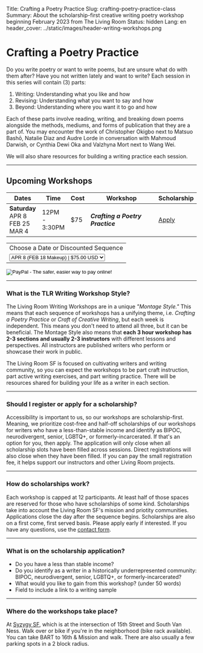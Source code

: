 Title: Crafting a Poetry Practice
Slug: crafting-poetry-practice-class
Summary: About the scholarship-first creative writing poetry workshop beginning February 2023 from The Living Room 
Status: hidden
Lang: en
header_cover: ../static/images/header-writing-workshops.png

# Crafting a Poetry Practice

Do you write poetry or want to write poems, but are unsure what do with them after? Have you not written lately and want to write? Each session in this series will contain (3) parts: 

1. Writing: Understanding what you like and how
2. Revising: Understanding what you want to say and how
3. Beyond: Understanding where you want it to go and how

Each of these parts involve reading, writing, and breaking down poems alongside the methods, mediums, and forms of publication that they are a part of. You may encounter the work of Christopher Okigbo next to Matsuo Bashō, Natalie Diaz and Audre Lorde in conversation with Mahmoud Darwish, or Cynthia Dewi Oka and Valzhyna Mort next to Wang Wei.

We will also share resources for building a writing practice each session.

---

## Upcoming Workshops

| Dates | Time | Cost | Workshop | Scholarship |
| ---- | --- | --- | --- | --- |
| **Saturday** <br/> APR 8 <br/> FEB 25 <br/> MAR 4 | 12PM <br/> - <br/> 3:30PM | $75 | ***Crafting a Poetry Practice*** | [Apply](https://forms.gle/zHjTARKvoeqmKMq46) | 

<form action="https://www.paypal.com/cgi-bin/webscr" method="post" target="_top">
<input type="hidden" name="cmd" value="_s-xclick">
<input type="hidden" name="hosted_button_id" value="A95G3AR86MV7N">
<table>
<tr><td><input type="hidden" name="on0" value="Workshop Days">Choose a Date or Discounted Sequence</td></tr><tr><td><select name="os0">
	<option value="APR 8 (FEB 18 Makeup)">APR 8 (FEB 18 Makeup) | $75.00 USD</option>
	<option value="FEB 25">FEB 25 | $75.00 USD</option>
	<option value="MAR 4">MAR 4 | $75.00 USD</option>
	<option value="3 Workshop Sequence">3 Workshop Series | $200.00 USD</option>
</select> </td></tr>
</table>
<input type="hidden" name="currency_code" value="USD">
<input type="image" src="https://thelivingroomsf.com/static/images/register-button.png" border="0" name="submit" alt="PayPal - The safer, easier way to pay online!">
</form>

---

### What is the TLR Writing Workshop Style?

The Living Room Writing Workshops are in a unique *"Montage Style."* This means that each sequence of workshops has a unifying theme, i.e. *Crafting a Poetry Practice* or *Craft of Creative Writing*, but each week is independent. This means you don't need to attend all three, but it can be beneficial. The Montage Style also means that **each 3 hour workshop has 2-3 sections and usually 2-3 instructors** with different lessons and perspectives. All instructors are published writers who perform or showcase their work in public.

The Living Room SF is focused on cultivating writers and writing community, so you can expect the workshops to be part craft instruction, part active writing exercises, and part writing practice. There will be resources shared for building your life as a writer in each section.

---

### Should I register or apply for a scholarship?
Accessibility is important to us, so our workshops are scholarship-first. Meaning, we prioritize cost-free and half-off scholarships of our workshops for writers who have a less-than-stable income and identify as BIPOC, neurodivergent, senior, LGBTQ+, or formerly-incarcerated. If that's an option for you, then apply. The application will only close when all scholarship slots have been filled across sessions. Direct registrations will also close when they have been filled. If you can pay the small registration fee, it helps support our instructors and other Living Room projects.

---

### How do scholarships work? 

Each workshop is capped at 12 participants. At least half of those spaces are reserved for those who have scholarships of some kind. Scholarships take into account the Living Room SF's mission and priotity communities. Applications close the day after the sequence begins. Scholarships are also on a first come, first served basis. Please apply early if interested. If you have any questions, use the [contact form](https://thelivingroomsf.com/contact/).

---

### What is on the scholarship application?

- Do you have a less than stable income?
- Do you identify as a writer in a historically underrepresented community: BIPOC, neurodivergent, senior, LGBTQ+, or formerly-incarcerated?
- What would you like to gain from this workshop? (under 50 words)
- Field to include a link to a writing sample

---

### Where do the workshops take place?

At [Syzygy SF](https://thelivingroomsf.com/venue/), which is at the intersection of 15th Street and South Van Ness. Walk over or bike if you're in the neighborhood (bike rack available). You can take BART to 16th & Mission and walk. There are also usually a few parking spots in a 2 block radius.




